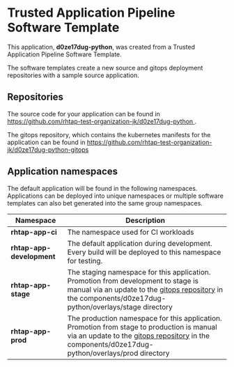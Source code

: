 # Trusted Application Pipeline Software Template

This application, **d0ze17dug-python**, was created from a Trusted Application Pipeline Software Template.

The software templates create a new source and gitops deployment repositories with a sample source application. 

## Repositories

The source code for your application can be found in [https://github.com/rhtap-test-organization-jk/d0ze17dug-python ](https://github.com/rhtap-test-organization-jk/d0ze17dug-python ).
 
The gitops repository, which contains the kubernetes manifests for the application can be found in 
[https://github.com/rhtap-test-organization-jk/d0ze17dug-python-gitops ](https://github.com/rhtap-test-organization-jk/d0ze17dug-python-gitops ) 

## Application namespaces 

The default application will be found in the following namespaces. Applications can be deployed into unique namespaces or multiple software templates can also bet generated into the same group namespaces.  

|  Namespace   |  Description   |  
| -------- | -------- |
| **rhtap-app-ci** | The namespace used for CI workloads |
| **rhtap-app-development** | The default application during development. Every build will be deployed to this namespace for testing. |
| **rhtap-app-stage** | The staging namespace for this application. Promotion from development to stage is manual via an update to the [gitops repository](https://github.com/rhtap-test-organization-jk/d0ze17dug-python-gitops ) in the components/d0ze17dug-python/overlays/stage directory |
| **rhtap-app-prod** | The production namespace for this application. Promotion from stage to production is manual via an update to the [gitops repository](https://github.com/rhtap-test-organization-jk/d0ze17dug-python-gitops ) in the components/d0ze17dug-python/overlays/prod directory |
